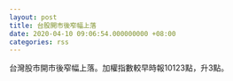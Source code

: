 ```yaml
---
layout: post
title: 台股開市後窄幅上落
date: 2020-04-10 09:06:54.000000000 +08:00
categories: rss
---
```


台灣股市開市後窄幅上落。加權指數較早時報10123點，升3點。
